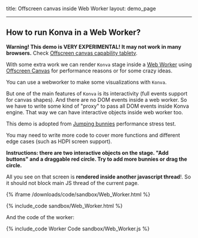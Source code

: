 title: Offscreen canvas inside Web Worker
layout: demo_page

---

## How to run Konva in a Web Worker?

**Warning! This demo is VERY EXPERIMENTAL! It may not work in many browsers.** Check [Offscreen canvas capability tabletv](https://caniuse.com/#feat=offscreencanvas).

With some extra work we can render `Konva` stage inside a [Web Worker](https://developer.mozilla.org/en-US/docs/Web/API/Worker) using [Offscreen Canvas](https://developer.mozilla.org/en-US/docs/Web/API/OffscreenCanvas) for performance reasons or for some crazy ideas.

You can use a webworker to make some visualizations with `Konva`.

But one of the main features of `Konva` is its interactivity (full events support for canvas shapes). And there are no DOM events inside a web worker. So we have to write some kind of "proxy" to pass all DOM events inside Konva engine. That way we can have interactive objects inside web worker too.

This demo is adopted from [Jumping bunnies](/docs/sandbox/Jumping_Bunnies.html) performance stress test.

You may need to write more code to cover more functions and different edge cases (such as HDPI screen support).

**Instructions: there are two interactive objects on the stage. "Add buttons" and a draggable red circle. Try to add more bunnies or drag the circle.**

All you see on that screen is **rendered inside another javascript thread**!. So it should not block main JS thread of the current page.

{% iframe /downloads/code/sandbox/Web_Worker.html %}

{% include_code sandbox/Web_Worker.html %}

And the code of the worker:

{% include_code Worker Code sandbox/Web_Worker.js %}
